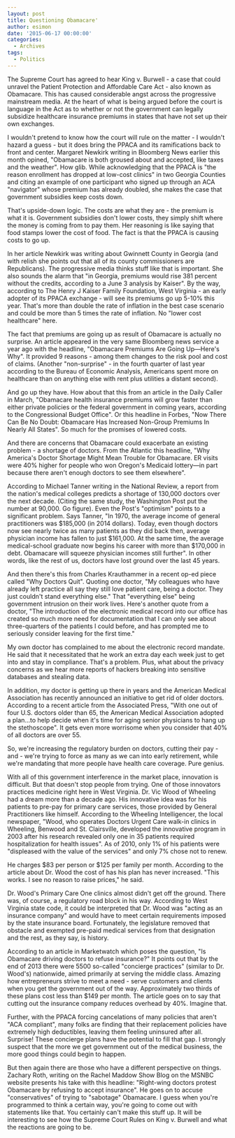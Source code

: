 ```yaml
---
layout: post
title: Questioning Obamacare'
author: esimon
date: '2015-06-17 00:00:00'
categories:
  - Archives
tags:
  - Politics
---
```

The Supreme Court has agreed to hear King v. Burwell - a case that could unravel the Patient Protection and Affordable Care Act - also known as Obamacare. This has caused considerable angst across the progressive mainstream media. At the heart of what is being argued before the court is language in the Act as to whether or not the government can legally subsidize healthcare insurance premiums in states that have not set up their own exchanges. 

I wouldn't pretend to know how the court will rule on the matter - I wouldn't hazard a guess - but it does bring the PPACA and its ramifications back to front and center. Margaret Newkirk writing in Bloomberg News earlier this month opined, "Obamacare is both groused about and accepted, like taxes and the weather". How glib. While acknowledging that the PPACA is "the reason enrollment has dropped at low-cost clinics" in two Georgia Counties and citing an example of one participant who signed up through an ACA "navigator" whose premium has already doubled, she makes the case that government subsidies keep costs down. 

That's upside-down logic. The costs are what they are - the premium is what it is. Government subsidies don't lower costs, they simply shift where the money is coming from to pay them. Her reasoning is like saying that food stamps lower the cost of food. The fact is that the PPACA is causing costs to go up. 

In her article Newkirk was writing about Gwinnett County in Georgia (and with relish she points out that all of its county commissioners are Republicans). The progressive media thinks stuff like that is important. She also sounds the alarm that "in Georgia, premiums would rise 381 percent without the credits, according to a June 3 analysis by Kaiser". By the way, according to The Henry J Kaiser Family Foundation, West Virginia - an early adopter of its PPACA exchange - will see its premiums go up 5-10% this year. That's more than double the rate of inflation in the best case scenario and could be more than 5 times the rate of inflation. No "lower cost healthcare" here. 

The fact that premiums are going up as result of Obamacare is actually no surprise. An article appeared in the very same Bloomberg news service a year ago with the headline, "Obamacare Premiums Are Going Up—Here's Why". It provided 9 reasons - among them changes to the risk pool and cost of claims. (Another "non-surprise" - in the fourth quarter of last year according to the Bureau of Economic Analysis, Americans spent more on healthcare than on anything else with rent plus utilities a distant second). 

And go up they have. How about that this from an article in the Daily Caller in March, "Obamacare health insurance premiums will grow faster than either private policies or the federal government in coming years, according to the Congressional Budget Office". Or this headline in Forbes, "Now There Can Be No Doubt: Obamacare Has Increased Non-Group Premiums In Nearly All States". So much for the promises of lowered costs. 

And there are concerns that Obamacare could exacerbate an existing problem - a shortage of doctors. From the Atlantic this headline, "Why America's Doctor Shortage Might Mean Trouble for Obamacare. ER visits were 40% higher for people who won Oregon's Medicaid lottery—in part because there aren't enough doctors to see them elsewhere".

According to Michael Tanner writing in the National Review, a report from the nation's medical colleges predicts a shortage of 130,000 doctors over the next decade. (Citing the same study, the Washington Post put the number at 90,000. Go figure). Even the Post's "optimism" points to a significant problem. Says Tanner, "In 1970, the average income of general practitioners was $185,000 (in 2014 dollars). Today, even though doctors now see nearly twice as many patients as they did back then, average physician income has fallen to just $161,000. At the same time, the average medical-school graduate now begins his career with more than $170,000 in debt. Obamacare will squeeze physician incomes still further". In other words, like the rest of us, doctors have lost ground over the last 45 years. 

And then there's this from Charles Krauthammer in a recent op-ed piece called "Why Doctors Quit". Quoting one doctor, "My colleagues who have already left practice all say they still love patient care, being a doctor. They just couldn't stand everything else." That "everything else" being government intrusion on their work lives. Here's another quote from a doctor, "The introduction of the electronic medical record into our office has created so much more need for documentation that I can only see about three-quarters of the patients I could before, and has prompted me to seriously consider leaving for the first time." 

My own doctor has complained to me about the electronic record mandate. He said that it necessitated that he work an extra day each week just to get into and stay in compliance. That's a problem. Plus, what about the privacy concerns as we hear more reports of hackers breaking into sensitive databases and stealing data. 

In addition, my doctor is getting up there in years and the American Medical Association has recently announced an initiative to get rid of older doctors. According to a recent article from the Associated Press, "With one out of four U.S. doctors older than 65, the American Medical Association adopted a plan...to help decide when it's time for aging senior physicians to hang up the stethoscope". It gets even more worrisome when you consider that 40% of all doctors are over 55. 

So, we're increasing the regulatory burden on doctors, cutting their pay - and - we're trying to force as many as we can into early retirement, while we're mandating that more people have health care coverage. Pure genius. 

With all of this government interference in the market place, innovation is difficult. But that doesn't stop people from trying. One of those innovators practices medicine right here in West Virginia. Dr. Vic Wood of Wheeling had a dream more than a decade ago. His innovative idea was for his patients to pre-pay for primary care services, those provided by General Practitioners like himself. According to the Wheeling Intelligencer, the local newspaper, "Wood, who operates Doctors Urgent Care walk-in clinics in Wheeling, Benwood and St. Clairsville, developed the innovative program in 2003 after his research revealed only one in 35 patients required hospitalization for health issues". As of 2010, only 1% of his patients were "displeased with the value of the services" and only 7% chose not to renew. 

He charges $83 per person or $125 per family per month. According to the article about Dr. Wood the cost of has his plan has never increased. "This works. I see no reason to raise prices," he said. 

Dr. Wood's Primary Care One clinics almost didn't get off the ground. There was, of course, a regulatory road block in his way. According to West Virginia state code, it could be interpreted that Dr. Wood was "acting as an insurance company" and would have to meet certain requirements imposed by the state insurance board. Fortunately, the legislature removed that obstacle and exempted pre-paid medical services from that designation and the rest, as they say, is history. 

According to an article in Marketwatch which poses the question, "Is Obamacare driving doctors to refuse insurance?" It points out that by the end of 2013 there were 5500 so-called "concierge practices" (similar to Dr. Wood's) nationwide, aimed primarily at serving the middle class. Amazing how entrepreneurs strive to meet a need - serve customers and clients when you get the government out of the way. Approximately two thirds of these plans cost less than $149 per month. The article goes on to say that cutting out the insurance company reduces overhead by 40%. Imagine that. 

Further, with the PPACA forcing cancelations of many policies that aren't "ACA compliant", many folks are finding that their replacement policies have extremely high deductibles, leaving them feeling uninsured after all. Surprise! These concierge plans have the potential to fill that gap. I strongly suspect that the more we get government out of the medical business, the more good things could begin to happen. 

But then again there are those who have a different perspective on things. Zachary Roth, writing on the Rachel Maddow Show Blog on the MSNBC website presents his take with this headline: "Right-wing doctors protest Obamacare by refusing to accept insurance". He goes on to accuse "conservatives" of trying to "sabotage" Obamacare. I guess when you're programmed to think a certain way, you're going to come out with statements like that. You certainly can't make this stuff up. It will be interesting to see how the Supreme Court Rules on King v. Burwell and what the reactions are going to be. 

